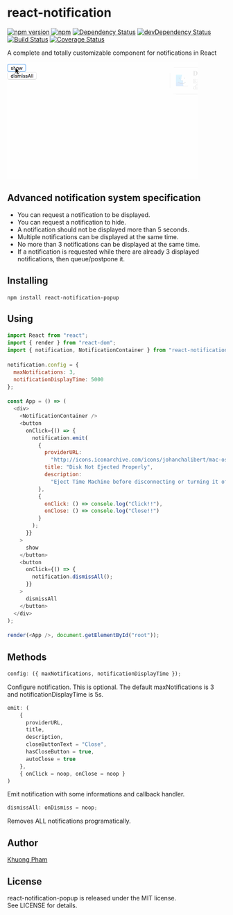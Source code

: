 # react-notification

[![npm version](https://badge.fury.io/js/react-notification-popup.svg)](http://badge.fury.io/js/react-notification-popup) [![npm](https://img.shields.io/npm/dm/react-notification-popup.svg)](https://www.npmjs.com/package/react-notification-popup) [![Dependency Status](https://david-dm.org/igorprado/react-notification-popup.svg)](https://david-dm.org/igorprado/react-notification-popup) [![devDependency Status](https://david-dm.org/igorprado/react-notification-popup/dev-status.svg)](https://david-dm.org/igorprado/react-notification-popup#info=devDependencies) [![Build Status](https://travis-ci.org/igorprado/react-notification-popup.svg?branch=master)](https://travis-ci.org/igorprado/react-notification-popup) [![Coverage Status](https://coveralls.io/repos/igorprado/react-notification-popup/badge.svg?branch=master&service=github)](https://coveralls.io/github/igorprado/react-notification-popup?branch=master)

A complete and totally customizable component for notifications in React

![](react-notification.gif)

## Advanced notification system specification

- You can request a notification to be displayed.
- You can request a notification to hide.
- A notification should not be displayed more than 5 seconds.
- Multiple notifications can be displayed at the same time.
- No more than 3 notifications can be displayed at the same time.
- If a notification is requested while there are already 3 displayed notifications, then queue/postpone it.

## Installing

```
npm install react-notification-popup
```

## Using

```js
import React from "react";
import { render } from "react-dom";
import { notification, NotificationContainer } from "react-notification-popup";

notification.config = {
  maxNotifications: 3,
  notificationDisplayTime: 5000
};

const App = () => (
  <div>
    <NotificationContainer />
    <button
      onClick={() => {
        notification.emit(
          {
            providerURL:
              "http://icons.iconarchive.com/icons/johanchalibert/mac-osx-yosemite/1024/finder-icon.png",
            title: "Disk Not Ejected Properly",
            description:
              "Eject Time Machine before disconnecting or turning it off"
          },
          {
            onClick: () => console.log("Click!!"),
            onClose: () => console.log("Close!!")
          }
        );
      }}
    >
      show
    </button>
    <button
      onClick={() => {
        notification.dismissAll();
      }}
    >
      dismissAll
    </button>
  </div>
);

render(<App />, document.getElementById("root"));
```

## Methods

```js
config: ({ maxNotifications, notificationDisplayTime });
```

Configure notification. This is optional. The default maxNotifications is 3 and notificationDisplayTime is 5s.

```js
emit: (
    {
      providerURL,
      title,
      description,
      closeButtonText = "Close",
      hasCloseButton = true,
      autoClose = true
    },
    { onClick = noop, onClose = noop }
)
```

Emit notification with some informations and callback handler.

```js
dismissAll: onDismiss = noop;
```

Removes ALL notifications programatically.

## Author

[Khuong Pham](https://khuong291.github.io/home/) <br>

## License

react-notification-popup is released under the MIT license.  
See LICENSE for details.
